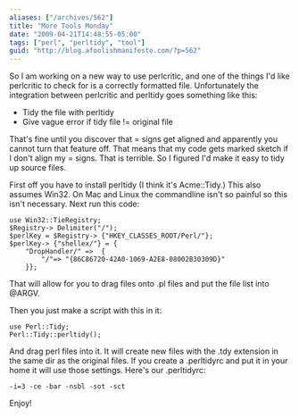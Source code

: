 ```yaml
---
aliases: ["/archives/562"]
title: "More Tools Monday"
date: "2009-04-21T14:48:55-05:00"
tags: ["perl", "perltidy", "tool"]
guid: "http://blog.afoolishmanifesto.com/?p=562"
---
```

So I am working on a new way to use perlcritic, and one of the things I'd like perlcritic to check for is a correctly formatted file. Unfortunately the integration between perlcritic and perltidy goes something like this:

 * Tidy the file with perltidy
 * Give vague error if tidy file != original file

That's fine until you discover that = signs get aligned and apparently you cannot turn that feature off. That means that my code gets marked sketch if I don't align my = signs. That is terrible. So I figured I'd make it easy to tidy up source files.

First off you have to install perltidy (I think it's Acme::Tidy.) This also assumes Win32. On Mac and Linux the commandline isn't so painful so this isn't necessary. Next run this code:

    use Win32::TieRegistry;
    $Registry-> Delimiter("/");
    $perlKey = $Registry-> {"HKEY_CLASSES_ROOT/Perl/"};
    $perlKey-> {"shellex/"} = {
    	"DropHandler/" =>  {
    		"/"=> "{86C86720-42A0-1069-A2E8-08002B30309D}"
    	}};

That will allow for you to drag files onto .pl files and put the file list into @ARGV.

Then you just make a script with this in it:

    use Perl::Tidy;
    Perl::Tidy::perltidy();

And drag perl files into it. It will create new files with the .tdy extension in the same dir as the original files. If you create a .perltidyrc and put it in your home it will use those settings. Here's our .perltidyrc:

    -i=3 -ce -bar -nsbl -sot -sct

Enjoy!
